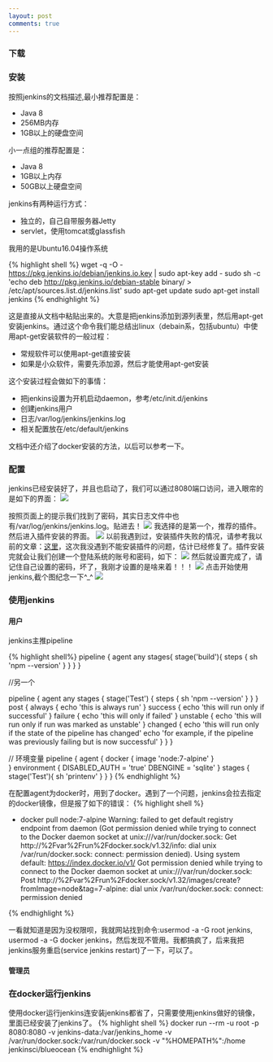 ```yaml
---
layout: post
comments: true
---
```


### 下载

### 安装
按照jenkins的文档描述,最小推荐配置是：
- Java 8
- 256MB内存
- 1GB以上的硬盘空间

小一点组的推荐配置是：
- Java 8
- 1GB以上内存
- 50GB以上硬盘空间

jenkins有两种运行方式：
- 独立的，自己自带服务器Jetty
- servlet，使用tomcat或glassfish

我用的是Ubuntu16.04操作系统  

{% highlight shell %}
wget -q -O - https://pkg.jenkins.io/debian/jenkins.io.key | sudo apt-key add -
sudo sh -c 'echo deb http://pkg.jenkins.io/debian-stable binary/ > /etc/apt/sources.list.d/jenkins.list'
sudo apt-get update
sudo apt-get install jenkins
{% endhighlight %}

这是直接从文档中粘贴出来的。大意是把jenkins添加到源列表里，然后用apt-get安装jenkins。通过这个命令我们能总结出linux（debain系，包括ubuntu）中使用apt-get安装软件的一般过程：
- 常规软件可以使用apt-get直接安装
- 如果是小众软件，需要先添加源，然后才能使用apt-get安装

这个安装过程会做如下的事情：
- 把jenkins设置为开机启动daemon，参考/etc/init.d/jenkins
- 创建jenkins用户
- 日志/var/log/jenkins/jenkins.log
- 相关配置放在/etc/default/jenkins

文档中还介绍了docker安装的方法，以后可以参考一下。

### 配置
jenkins已经安装好了，并且也启动了，我们可以通过8080端口访问，进入眼帘的是如下的界面：
![](/images/2018-03-28_jenkins01.png)

按照页面上的提示我们找到了密码，其实日志文件中也有/var/log/jenkins/jenkins.log。贴进去！
![](/images/2018-03-28_jenkins02.png)
我选择的是第一个，推荐的插件。然后进入插件安装的界面。
![](/images/2018-03-28_jenkins03.png)
以前我遇到过，安装插件失败的情况，请参考我以前的文章：[这里](https://blog.csdn.net/txyzqc/article/details/77885367)，这次我没遇到不能安装插件的问题，估计已经修复了。插件安装完就会让我们创建一个登陆系统的账号和密码，如下：
![](/images/2018-03-28_jenkins04.png)
然后就设置完成了，请记住自己设置的密码，坏了，我刚才设置的是啥来着！！！
![](/images/2018-03-28_jenkins05.png)
点击开始使用jenkins,截个图纪念一下^_^
![](/images/2018-03-28_jenkins05.png)
### 使用jenkins

#### 用户
jenkins主推pipeline  

{% highlight shell%}
pipeline {
	agent any
	stages{
		stage('build'){
			steps {
				sh 'npm --version'
			}
		}
	}
}

//另一个

pipeline {
    agent any
    stages {
        stage('Test') {
            steps {
                sh 'npm --version'
            }
        }
    }
	post {
		always {
			echo 'this is always run'
		}
		success {
			echo 'this will run only if successful'
		}
		failure {
			echo 'this will only if failed'
		}
		unstable {
			echo 'this will run only if run was marked as unstable'
		}
		changed {
			echo 'this will run only if the state of the pipeline has changed'
			echo 'for example, if the pipeline was previously failing but is now successful'
		}
	}
}

// 环境变量
pipeline {
	agent { 
		docker {
			image 'node:7-alpine'
		}		
	}
	environment {
		DISABLED_AUTH = 'true'
		DBENGINE = 'sqlite'
	}
	stages {
		stage('Test'){
			sh 'printenv'
		}
	}
}
{% endhighlight %}

在配置agent为docker时，用到了docker。遇到了一个问题，jenkins会拉去指定的docker镜像，但是报了如下的错误：
{% highlight shell %}

+ docker pull node:7-alpine
Warning: failed to get default registry endpoint from daemon (Got permission denied while trying to connect to the Docker daemon socket at unix:///var/run/docker.sock: Get http://%2Fvar%2Frun%2Fdocker.sock/v1.32/info: dial unix /var/run/docker.sock: connect: permission denied). Using system default: https://index.docker.io/v1/
Got permission denied while trying to connect to the Docker daemon socket at unix:///var/run/docker.sock: Post http://%2Fvar%2Frun%2Fdocker.sock/v1.32/images/create?fromImage=node&tag=7-alpine: dial unix /var/run/docker.sock: connect: permission denied

{% endhighlight %}

一看就知道是因为没权限呗，我就网站找到命令:usermod -a -G root jenkins, usermod -a -G docker jenkins，然后发现不管用。我都搞疯了，后来我把jenkins服务重启(service jenkins restart)了一下，可以了。 





#### 管理员

### 在docker运行jenkins
使用docker运行jenkins连安装jenkins都省了，只需要使用jenkins做好的镜像，里面已经安装了jenkins了。
{% highlight shell %}
docker run --rm -u root -p 8080:8080 -v jenkins-data:/var/jenkins_home -v /var/run/docker.sock:/var/run/docker.sock -v "%HOMEPATH%":/home jenkinsci/blueocean
{% endhighlight %}